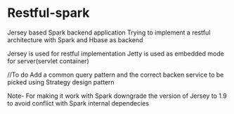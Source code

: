 # Restful-spark
Jersey based Spark backend application
Trying to implement a restful architecture with Spark and Hbase as backend

Jersey is used for restful implementation
Jetty is used as embedded mode for server(servlet container)

//To do Add a common query pattern and the correct backen service to be picked using Strategy design pattern

Note- For making it work with Spark downgrade the version of Jersey to 1.9 to avoid conflict with Spark internal dependecies 
